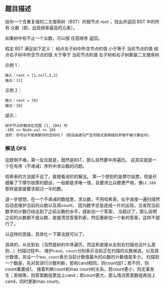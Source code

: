 ## 题目描述
给你一个含重复值的二叉搜索树（BST）的根节点 root ，找出并返回 BST 中的所有 众数（即，出现频率最高的元素）。

如果树中有不止一个众数，可以按 任意顺序 返回。

假定 BST 满足如下定义：
结点左子树中所含节点的值 小于等于 当前节点的值
结点右子树中所含节点的值 大于等于 当前节点的值
左子树和右子树都是二叉搜索树

示例 1：
```
输入：root = [1,null,2,2]
输出：[2]
```
示例 2：
```
输入：root = [0]
输出：[0]
```
提示：
```
树中节点的数目在范围 [1, 104] 内
-105 <= Node.val <= 105
进阶：你可以不使用额外的空间吗？（假设由递归产生的隐式调用栈的开销不被计算在内）
```

### 解法 DFS
这题倒不难。第一反应就是，既然是BST，那么自然要中序遍历。
这其实就是一个在有序（不递减）序列中求众数的问题。

哈希表的方法就不说了，直接看进阶的解法。
第一个想到的是摩尔投票，但是仔细看了下摩尔投票的题设，一般都是求唯一值，且要求比众数更严格，像`LC.169`那样是直接要求超过一半的数。

退一步想想，在一个不递减的数组里，求众数，不用哈希表，似乎直接一遍扫描然后动态维护当前的众数以及其count，
因为数字总是连成一片的出现，当发现当前数字的计数已经达到了之前众数的水平，就新加一个答案，
当超过了，那么说明之前的众数都不是众数，直接清空答案列表，然后重新加一个新的答案，这样不就行了。

以这样的思路，具体化一下算法就可以了。

具体的，从左到右（当然是树的中序遍历，而这和直接从左到右扫描也没什么差别…）扫描过程中，
维护`cand`，`count`分别表示当前正在扫描的众数候选，以及其计数值，另设一个`max_count`表示当前计数值最大的众数的计数值是多少。
扫描到一个数是，先对其进行计数判断，若和cand相同，则count加1；若不同，则count重置成1。
接着判断count和max count的关系，若count更小，则无事发生；若相等，则答案数组里加上cand；若count更大，那么情况答案数组再加上cand，同时更新max count。